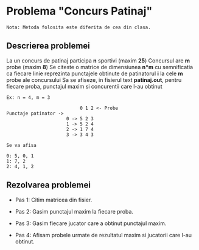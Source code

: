 # Problema "Concurs Patinaj"

`Nota: Metoda folosita este diferita de cea din clasa.`

## Descrierea problemei
La un concurs de patinaj participa **n** sportivi (maxim **25**)
Concursul are **m** probe (maxim **8**)
Se citeste o matrice de dimensiunea **n*m** cu semnificatia
ca fiecare linie reprezinta punctajele obtinute de patinatorul **i** la cele **m** probe ale concursului
Sa se afiseze, in fisierul text **patinaj.out**, pentru fiecare proba,
punctajul maxim si concurentii care l-au obtinut


    Ex: n = 4, m = 3

                               0 1 2 <- Probe
    Punctaje patinator ->
                          0 -> 5 2 3             
                          1 -> 5 2 4             
                          2 -> 1 7 4             
                          3 -> 3 4 3

    Se va afisa

    0: 5, 0, 1
    1: 7, 2
    2: 4, 1, 2


## Rezolvarea problemei

- Pas 1: Citim matricea din fisier.

- Pas 2: Gasim punctajul maxim la fiecare proba.

- Pas 3: Gasim fiecare jucator care a obtinut punctajul maxim.

- Pas 4: Afisam probele urmate de rezultatul maxim si jucatorii care l-au obtinut.
